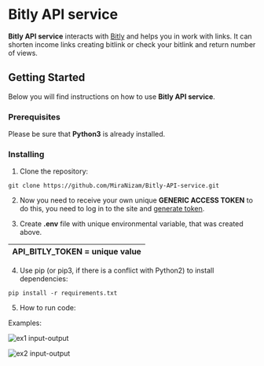 # Bitly API service

**Bitly API service** interacts with [Bitly](https://bitly.com/pages/home/v1) and helps you in work with links. It can shorten income links creating bitlink or check your bitlink and return number of views.

## Getting Started

Below you will find instructions on how to use **Bitly API service**.  

### Prerequisites

Please be sure that **Python3** is already installed. 

### Installing
1. Clone the repository:
```
git clone https://github.com/MiraNizam/Bitly-API-service.git
```
2. Now you need to receive your own unique **GENERIC ACCESS TOKEN** to do this, you need to log in to the site and [generate token](https://app.bitly.com/settings/api/).

3. Create **.env** file with unique environmental variable, that was created above. 

| API_BITLY_TOKEN =   unique value  | 
|--------------------------------------------|

4. Use pip (or pip3, if there is a conflict with Python2) to install dependencies:
```
pip install -r requirements.txt
```
5. How to run code:

Examples:

![ex1 input-output](input_url_1.png)

![ex2 input-output](input_url_2.png)

